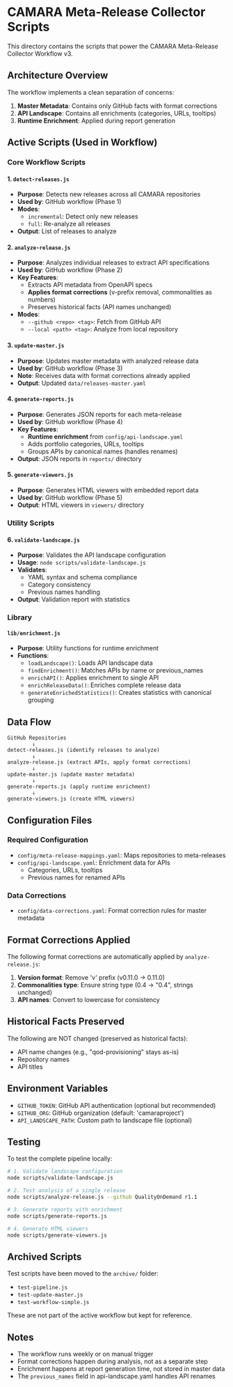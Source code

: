 # CAMARA Meta-Release Collector Scripts

This directory contains the scripts that power the CAMARA Meta-Release Collector Workflow v3.

## Architecture Overview

The workflow implements a clean separation of concerns:
1. **Master Metadata**: Contains only GitHub facts with format corrections
2. **API Landscape**: Contains all enrichments (categories, URLs, tooltips)
3. **Runtime Enrichment**: Applied during report generation

## Active Scripts (Used in Workflow)

### Core Workflow Scripts

#### 1. `detect-releases.js`
- **Purpose**: Detects new releases across all CAMARA repositories
- **Used by**: GitHub workflow (Phase 1)
- **Modes**:
  - `incremental`: Detect only new releases
  - `full`: Re-analyze all releases
- **Output**: List of releases to analyze

#### 2. `analyze-release.js`
- **Purpose**: Analyzes individual releases to extract API specifications
- **Used by**: GitHub workflow (Phase 2)
- **Key Features**:
  - Extracts API metadata from OpenAPI specs
  - **Applies format corrections** (v-prefix removal, commonalities as numbers)
  - Preserves historical facts (API names unchanged)
- **Modes**:
  - `--github <repo> <tag>`: Fetch from GitHub API
  - `--local <path> <tag>`: Analyze from local repository

#### 3. `update-master.js`
- **Purpose**: Updates master metadata with analyzed release data
- **Used by**: GitHub workflow (Phase 3)
- **Note**: Receives data with format corrections already applied
- **Output**: Updated `data/releases-master.yaml`

#### 4. `generate-reports.js`
- **Purpose**: Generates JSON reports for each meta-release
- **Used by**: GitHub workflow (Phase 4)
- **Key Features**:
  - **Runtime enrichment** from `config/api-landscape.yaml`
  - Adds portfolio categories, URLs, tooltips
  - Groups APIs by canonical names (handles renames)
- **Output**: JSON reports in `reports/` directory

#### 5. `generate-viewers.js`
- **Purpose**: Generates HTML viewers with embedded report data
- **Used by**: GitHub workflow (Phase 5)
- **Output**: HTML viewers in `viewers/` directory

### Utility Scripts

#### 6. `validate-landscape.js`
- **Purpose**: Validates the API landscape configuration
- **Usage**: `node scripts/validate-landscape.js`
- **Validates**:
  - YAML syntax and schema compliance
  - Category consistency
  - Previous names handling
- **Output**: Validation report with statistics

### Library

#### `lib/enrichment.js`
- **Purpose**: Utility functions for runtime enrichment
- **Functions**:
  - `loadLandscape()`: Loads API landscape data
  - `findEnrichment()`: Matches APIs by name or previous_names
  - `enrichAPI()`: Applies enrichment to single API
  - `enrichReleaseData()`: Enriches complete release data
  - `generateEnrichedStatistics()`: Creates statistics with canonical grouping

## Data Flow

```
GitHub Repositories
        ↓
detect-releases.js (identify releases to analyze)
        ↓
analyze-release.js (extract APIs, apply format corrections)
        ↓
update-master.js (update master metadata)
        ↓
generate-reports.js (apply runtime enrichment)
        ↓
generate-viewers.js (create HTML viewers)
```

## Configuration Files

### Required Configuration

- `config/meta-release-mappings.yaml`: Maps repositories to meta-releases
- `config/api-landscape.yaml`: Enrichment data for APIs
  - Categories, URLs, tooltips
  - Previous names for renamed APIs

### Data Corrections

- `config/data-corrections.yaml`: Format correction rules for master metadata

## Format Corrections Applied

The following format corrections are automatically applied by `analyze-release.js`:

1. **Version format**: Remove 'v' prefix (v0.11.0 → 0.11.0)
2. **Commonalities type**: Ensure string type (0.4 → "0.4", strings unchanged)
3. **API names**: Convert to lowercase for consistency

## Historical Facts Preserved

The following are NOT changed (preserved as historical facts):

- API name changes (e.g., "qod-provisioning" stays as-is)
- Repository names
- API titles

## Environment Variables

- `GITHUB_TOKEN`: GitHub API authentication (optional but recommended)
- `GITHUB_ORG`: GitHub organization (default: 'camaraproject')
- `API_LANDSCAPE_PATH`: Custom path to landscape file (optional)

## Testing

To test the complete pipeline locally:

```bash
# 1. Validate landscape configuration
node scripts/validate-landscape.js

# 2. Test analysis of a single release
node scripts/analyze-release.js --github QualityOnDemand r1.1

# 3. Generate reports with enrichment
node scripts/generate-reports.js

# 4. Generate HTML viewers
node scripts/generate-viewers.js
```

## Archived Scripts

Test scripts have been moved to the `archive/` folder:
- `test-pipeline.js`
- `test-update-master.js`
- `test-workflow-simple.js`

These are not part of the active workflow but kept for reference.

## Notes

- The workflow runs weekly or on manual trigger
- Format corrections happen during analysis, not as a separate step
- Enrichment happens at report generation time, not stored in master data
- The `previous_names` field in api-landscape.yaml handles API renames